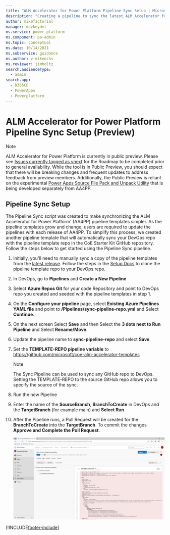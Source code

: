 ```yaml
---
title: "ALM Accelerator for Power Platform Pipeline Sync Setup | MicrosoftDocs"
description: "Creating a pipeline to sync the latest ALM Accelerator for Power Platform pipeline templates to your DevOps repository."
author: mikefactorial
manager: devkeydet
ms.service: power-platform
ms.component: pa-admin
ms.topic: conceptual
ms.date: 10/14/2021
ms.subservice: guidance
ms.author: v-mikeochs
ms.reviewer: jimholtz
search.audienceType: 
  - admin
search.app: 
  - D365CE
  - PowerApps
  - Powerplatform
---
```

# ALM Accelerator for Power Platform Pipeline Sync Setup (Preview)

> [!NOTE]
> ALM Accelerator for Power Platform is currently in public preview. Please see [Issues currently tagged as vnext](https://github.com/microsoft/coe-starter-kit/issues?q=is%3Aopen+is%3Aissue+label%3Aalm-accelerator+label%3Avnext) for the Roadmap to be completed prior to general availability. While the tool is in Public Preview, you should expect that there will be breaking changes and frequent updates to address feedback from preview members. Additionally, the Public Preview is reliant on the experimental [Power Apps Source File Pack and Unpack Utility](https://github.com/microsoft/PowerApps-Language-Tooling) that is being developed separately from AA4PP.

## Pipeline Sync Setup

The Pipeline Sync script was created to make synchronizing the ALM Accelerator for Power Platform' (AA4PP) pipeline templates simpler. As the pipeline templates grow and change, users are required to update the pipelines with each release of AA4PP. To simplify this process, we created another pipeline template that will automatically sync your DevOps repo with the pipeline template repo in the CoE Starter Kit GitHub repository. Follow the steps below to get started using the Pipeline Sync pipeline.

1. Initially, you'll need to manually sync a copy of the pipeline templates from the [latest release](https://github.com/microsoft/coe-alm-accelerator-templates/releases). Follow the steps in the [Setup Docs](setup-almacceleratorpowerplatform.md#clone-the-yaml-pipelines-from-github-to-your-devops-instance) to clone the pipeline template repo to your DevOps repo.

1. In DevOps, go to **Pipelines** and **Create a New Pipeline**

1. Select **Azure Repos Git** for your code Repository and point to DevOps repo you created and seeded with the pipeline templates in step 1.
   
1. On the **Configure your pipeline** page, select **Existing Azure Pipelines YAML file** and point to **/Pipelines/sync-pipeline-repo.yml** and Select **Continue**.
   
1. On the next screen Select **Save** and then Select the **3 dots next to Run Pipeline** and Select **Rename/Move**.
   
1. Update the pipeline name to **sync-pipeline-repo** and select **Save**.

1. Set the **TEMPLATE-REPO pipeline variable** to <https://github.com/microsoft/coe-alm-accelerator-templates>

   > [!NOTE]
   > The Sync Pipeline can be used to sync any GitHub repo to DevOps. Setting the TEMPLATE-REPO to the source GitHub repo allows you to specify the source of the sync.

1. Run the new Pipeline

1. Enter the name of the **SourceBranch**, **BranchToCreate** in DevOps and the **TargetBranch** (for example main) and **Select Run**

1. After the Pipeline runs, a Pull Request will be created for the **BranchToCreate** into the **TargetBranch**. To commit the changes **Approve and Complete the Pull Request**.

   ![Verify the Pull Request created and select Approve / Complete](media/setup-almacceleratorpowerplatform-pipeline-sync/image-20210524102603951.png)

[!INCLUDE[footer-include](../../includes/footer-banner.md)]
